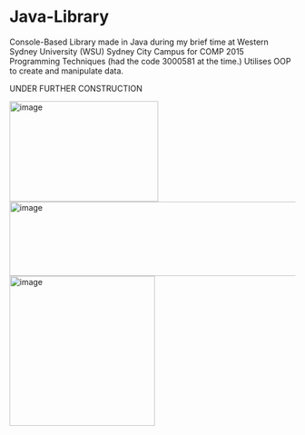 # Java-Library
Console-Based Library made in Java during my brief time at Western Sydney University (WSU) Sydney City Campus for COMP 2015 Programming Techniques (had the code 3000581 at the time.) Utilises OOP to create and manipulate data.

UNDER FURTHER CONSTRUCTION

<img width="262" height="177" alt="image" src="https://github.com/user-attachments/assets/ed485863-8eab-4c19-963e-19f587b22e10" />

<img width="969" height="131" alt="image" src="https://github.com/user-attachments/assets/0acfe1f9-077e-4654-ba29-be35f3ba8b3e" />

<img width="256" height="264" alt="image" src="https://github.com/user-attachments/assets/38bb95a5-50fb-4a86-b244-9d40182c464a" />
